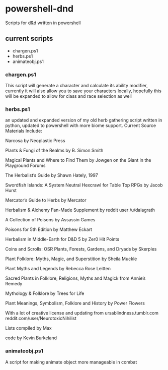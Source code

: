 # powershell-dnd

Scripts for d&amp;d written in powershell

## current scripts

* chargen.ps1
* herbs.ps1
* animateobj.ps1

### chargen.ps1

This script will generate a character and calculate its ability modifier, currently it will also allow you to save your characters locally, hopefully this will be expanded to allow for class and race selection as well

### herbs.ps1

an updated and expanded version of my old herb gathering script written in python, updated to powershell with more biome support.
Current Source Materials Include:

Narcosa by Neoplastic Press

Plants & Fungi of the Realms by B. Simon Smith

Magical Plants and Where to Find Them by Jowgen on the Giant in the Playground Forums

The Herbalist’s Guide by Shawn Hately, 1997

Swordfish Islands: A System Neutral Hexcrawl for Table Top RPGs by Jacob Hurst

Mercator’s Guide to Herbs by Mercator

Herbalism & Alchemy Fan-Made Supplement by reddit user /u/dalagrath

A Collection of Poisons by Assassin Games

Poisons for 5th Edition by Matthew Eckart

Herbalism in Middle-Earth for D&D 5 by Zer0 Hit Points

Coins and Scrolls: OSR Plants, Forests, Gardens, and Dryads by Skerples

Plant Folklore: Myths, Magic, and Superstition by Sheila Muckle

Plant Myths and Legends by Rebecca Rose Leitten

Sacred Plants in Folklore, Religions, Myths and Magick from Annie’s Remedy

Mythology & Folklore by Trees for Life

Plant Meanings, Symbolism, Folklore and History by Power Flowers

With a lot of creative license and updating from ursablindness.tumblr.com reddit.com/user/NeurotoxicNihilist

Lists compiled by Max

code by Kevin Burkeland

### animateobj.ps1

A script for making animate object more manageable in combat
